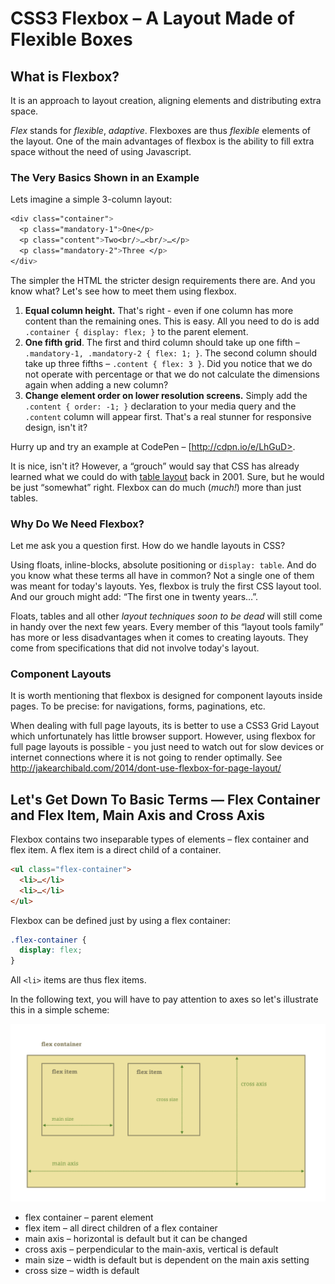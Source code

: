 CSS3 Flexbox – A Layout Made of Flexible Boxes
==============================================

What is Flexbox?
----------------

It is an approach to layout creation, aligning elements and distributing extra
space.

*Flex* stands for *flexible*, *adaptive*. Flexboxes are thus *flexible* elements
of the layout. One of the main advantages of flexbox is the ability to fill
extra space without the need of using Javascript.

### The Very Basics Shown in an Example

Lets imagine a simple 3-column layout:

```css
<div class="container">
  <p class="mandatory-1">One</p>
  <p class="content">Two<br/>…<br/>…</p>
  <p class="mandatory-2">Three </p>
</div>
```

The simpler the HTML the stricter design requirements there are. And you know
what? Let's see how to meet them using flexbox.

1.  **Equal column height.** That's right - even if one column has more content
    than the remaining ones. This is easy. All you need to do is add `.container
    { display: flex; }` to the parent element.
2.  **One fifth grid**. The first and third column should take up one fifth –
    `.mandatory-1, .mandatory-2 { flex: 1; }`. The second column should take up
    three fifths – `.content { flex: 3 }`. Did you notice that we do not operate
    with percentage or that we do not calculate the dimensions again when adding
    a new column?
3.  **Change element order on lower resolution screens.** Simply add the
    `.content { order: -1; }` declaration to your media query and the `.content`
    column will appear first. That's a real stunner for responsive design, isn't
    it?

Hurry up and try an example at CodePen – [http://cdpn.io/e/LhGuD>.

It is nice, isn't it? However, a “grouch” would say that CSS has already learned
what we could do with [table
layout](http://www.jakpsatweb.cz/tabulky-design.html) back in 2001. Sure, but
he would be just “somewhat” right. Flexbox can do much (*much!*) more than just
tables.

### Why Do We Need Flexbox?

Let me ask you a question first. How do we handle layouts in CSS?

Using floats, inline-blocks, absolute positioning or `display: table`. And do
you know what these terms all have in common? Not a single one of them was meant
for today's layouts. Yes, flexbox is truly the first CSS layout tool. And our
grouch might add: “The first one in twenty years…”.

Floats, tables and all other *layout techniques soon to be dead* will still come
in handy over the next few years. Every member of this “layout tools family” has
more or less disadvantages when it comes to creating layouts. They come from
specifications that did not involve today's layout.

### Component Layouts

It is worth mentioning that flexbox is designed for component layouts inside
pages. To be precise: for navigations, forms, paginations, etc.

When dealing with full page layouts, its is better to use a CSS3 Grid Layout
which unfortunately has little browser support. However, using flexbox for full
page layouts is possible - you just need to watch out for slow devices or
internet connections where it is not going to render optimally. See
<http://jakearchibald.com/2014/dont-use-flexbox-for-page-layout/>

Let's Get Down To Basic Terms — Flex Container and Flex Item, Main Axis and Cross Axis
--------------------------------------------------------------------------------------

Flexbox contains two inseparable types of elements – flex container and flex
item. A flex item is a direct child of a container.

```html
<ul class="flex-container">
  <li>…</li>
  <li>…</li>
</ul>
```

Flexbox can be defined just by using a flex container:

```css
.flex-container {
  display: flex;
}
```

All `<li>` items are thus flex items.

In the following text, you will have to pay attention to axes so let's
illustrate this in a simple scheme:

![flexbox scheme](dist/images/original/flexbox-schema.jpg)

-   flex container – parent element
-   flex item – all direct children of a flex container
-   main axis – horizontal is default but it can be changed
-   cross axis – perpendicular to the main-axis, vertical is default
-   main size – width is default but is dependent on the main axis setting
-   cross size – width is default
